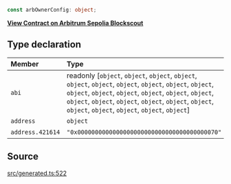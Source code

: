 ```ts
const arbOwnerConfig: object;
```

[**View Contract on Arbitrum Sepolia Blockscout**](https://sepolia-explorer.arbitrum.io/address/0x0000000000000000000000000000000000000070)

## Type declaration

| Member           | Type                                                                                                                                                                                                                                                                                    | Value                                        |
| :--------------- | :-------------------------------------------------------------------------------------------------------------------------------------------------------------------------------------------------------------------------------------------------------------------------------------- | :------------------------------------------- |
| `abi`            | readonly [`object`, `object`, `object`, `object`, `object`, `object`, `object`, `object`, `object`, `object`, `object`, `object`, `object`, `object`, `object`, `object`, `object`, `object`, `object`, `object`, `object`, `object`, `object`, `object`, `object`, `object`, `object`] | arbOwnerABI                                  |
| `address`        | `object`                                                                                                                                                                                                                                                                                | arbOwnerAddress                              |
| `address.421614` | `"0x0000000000000000000000000000000000000070"`                                                                                                                                                                                                                                          | '0x0000000000000000000000000000000000000070' |

## Source

[src/generated.ts:522](https://github.com/OffchainLabs/arbitrum-orbit-sdk/blob/efea61c53fc08d3a6a336315cc447bc7613aada5/src/generated.ts#L522)

